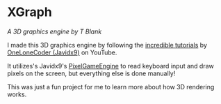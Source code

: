 # XGraph
_A 3D graphics engine by T Blank_

I made this 3D graphics engine by following the [incredible tutorials](https://www.youtube.com/watch?v=ih20l3pJoeU&ab_channel=javidx9) by [OneLoneCoder (Javidx9)](https://github.com/OneLoneCoder) on YouTube.

It utilizes's Javidx9's [PixelGameEngine](https://github.com/OneLoneCoder/olcPixelGameEngine) to read keyboard input and draw pixels on the screen, but everything else is done manually!

This was just a fun project for me to learn more about how 3D rendering works.
